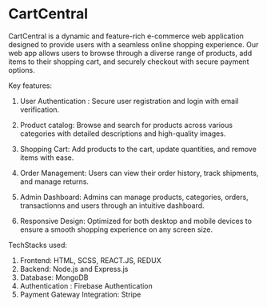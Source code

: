 
# CartCentral

CartCentral is a dynamic and feature-rich e-commerce web application designed to provide users with a seamless online shopping experience. Our web app allows users to browse through a diverse range of products, add items to their shopping cart, and securely checkout with secure payment options.

Key features:
1) User Authentication : Secure user registration and login with email verification.

2) Product catalog: Browse and search for products across various categories with detailed descriptions and high-quality images.

3) Shopping Cart: Add products to the cart, update quantities, and remove items with ease.

4) Order Management: Users can view their order history, track shipments, and manage returns.

5) Admin Dashboard: Admins can manage products, categories, orders, transactionns and users through an intuitive dashboard.

6) Responsive Design: Optimized for both desktop and mobile devices to ensure a smooth shopping experience on any screen size.

TechStacks used:

1) Frontend: HTML, SCSS, REACT.JS, REDUX
2) Backend: Node.js and Express.js
3) Database: MongoDB
4) Authentication : Firebase Authentication
5) Payment Gateway Integration: Stripe
